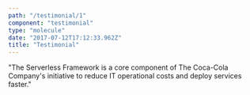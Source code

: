 ```yaml
---
path: "/testimonial/1"
component: "testimonial"
type: "molecule"
date: "2017-07-12T17:12:33.962Z"
title: "Testimonial"
---
```

<Box>
  <Testimonial
    img="https://s3-us-west-2.amazonaws.com/assets.site.serverless.com/icons/cocacola-logo.png"
    name="Patrick Brandt"
    designation="Solutions Architect at The Coca Cola Company"
    alt="Coca Cola"
  >
    "The Serverless Framework is a core component of The Coca-Cola Company's initiative to reduce IT operational costs and deploy services faster."
  </Testimonial>
</Box>